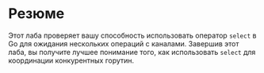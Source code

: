 # Резюме

Этот лаба проверяет вашу способность использовать оператор `select` в Go для ожидания нескольких операций с каналами. Завершив этот лаба, вы получите лучшее понимание того, как использовать `select` для координации конкурентных горутин.
